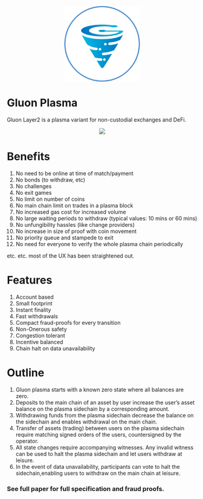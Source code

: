<p align="center"><img src="svgs/Gluon-Badge-520-Filled.svg" align=middle width="200px"/></p>

# Gluon Plasma

Gluon Layer2 is a plasma variant for non-custodial exchanges and DeFi.

<p align="center"><img src="svgs/state.svg" align=middle/></p>


# Benefits

1. No need to be online at time of match/payment
2. No bonds (to withdraw, etc)
3. No challenges
4. No exit games
5. No limit on number of coins
6. No main chain limit on trades in a plasma block
7. No increased gas cost for increased volume
8. No large waiting periods to withdraw (typical values: 10 mins or 60 mins)
9. No unfungibility hassles (like change providers)
10. No increase in size of proof with coin movement
11. No priority queue and stampede to exit
12. No need for everyone to verify the whole plasma chain periodically

etc. etc. most of the UX has been straightened out.

# Features

1. Account based
2. Small footprint
3. Instant finality
4. Fast withdrawals
5. Compact fraud-proofs for every transition
6. Non-Onerous safety
7. Congestion tolerant
8. Incentive balanced
9. Chain halt on data unavailability

# Outline

1. Gluon plasma starts with a known zero state where all balances are zero.
2. Deposits to the main chain of an asset by user increase the user’s asset balance on the plasma sidechain by a corresponding amount.
3. Withdrawing funds from the plasma sidechain decrease the balance on the sidechain and enables withdrawal on the main chain.
4. Transfer of assets (trading) between users on the plasma sidechain require matching signed orders of the users, countersigned by the operator.
5. All state changes require accompanying witnesses. Any invalid witness can be used to halt the plasma sidechain and let users withdraw at leisure.
6. In the event of data unavailability, participants can vote to halt the sidechain,enabling users to withdraw on the main chain at leisure.

### See full paper for full specification and fraud proofs.
